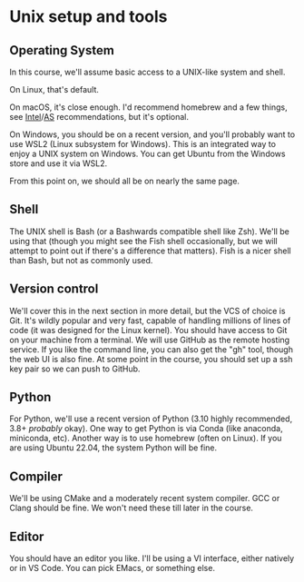 # Unix setup and tools

## Operating System

In this course, we'll assume basic access to a UNIX-like system and shell.

On Linux, that's default.

On macOS, it's close enough. I'd recommend homebrew and a few things, see [Intel](https://iscinumpy.dev/post/setup-a-new-mac)/[AS](https://iscinumpy.dev/post/setup-apple-silicon/) recommendations, but it's optional.

On Windows, you should be on a recent version, and you'll probably want to use WSL2 (Linux subsystem for Windows). This is an integrated way to enjoy a UNIX system on Windows. You can get Ubuntu from the Windows store and use it via WSL2.

From this point on, we should all be on nearly the same page.

## Shell

The UNIX shell is Bash (or a Bashwards compatible shell like Zsh). We'll be using that (though you might see the Fish shell occasionally, but we will attempt to point out if there's a difference that matters). Fish is a nicer shell than Bash, but not as commonly used.

## Version control

We'll cover this in the next section in more detail, but the VCS of choice is Git. It's wildly popular and very fast, capable of handling millions of lines of code (it was designed for the Linux kernel). You should have access to Git on your machine from a terminal. We will use GitHub as the remote hosting service. If you like the command line, you can also get the "gh" tool, though the web UI is also fine. At some point in the course, you should set up a ssh key pair so we can push to GitHub.

## Python

For Python, we'll use a recent version of Python (3.10 highly recommended, 3.8+ _probably_ okay). One way to get Python is via Conda (like anaconda, miniconda, etc). Another way is to use homebrew (often on Linux). If you are using Ubuntu 22.04, the system Python will be fine.

## Compiler

We'll be using CMake and a moderately recent system compiler. GCC or Clang should be fine. We won't need these till later in the course.

## Editor

You should have an editor you like. I'll be using a VI interface, either natively or in VS Code. You can pick EMacs, or something else.

